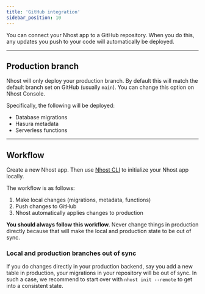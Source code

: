 ```yaml
---
title: 'GitHub integration'
sidebar_position: 10
---
```


You can connect your Nhost app to a GitHub repository. When you do this, any updates you push to your code will automatically be deployed.

---

## Production branch

Nhost will only deploy your production branch. By default this will match the default branch set on GitHub (usually `main`). You can change this option on Nhost Console.

Specifically, the following will be deployed:

- Database migrations
- Hasura metadata
- Serverless functions

---

## Workflow

Create a new Nhost app. Then use [Nhost CLI](/platform/cli) to initialize your Nhost app locally.

The workflow is as follows:

1. Make local changes (migrations, metadata, functions)
2. Push changes to GitHub
3. Nhost automatically applies changes to production

**You should always follow this workflow.** Never change things in production directly because that will make the local and production state to be out of sync.

### Local and production branches out of sync

If you do changes directly in your production backend, say you add a new table in production, your migrations in your repository will be out of sync. In such a case, we recommend to start over with `nhost init --remote` to get into a consistent state.
